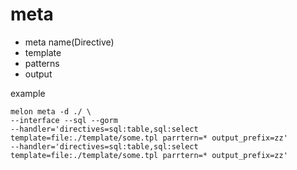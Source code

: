# meta
* meta name(Directive)
* template
* patterns
* output

example
```
melon meta -d ./ \
--interface --sql --gorm
--handler='directives=sql:table,sql:select template=file:./template/some.tpl parrtern=* output_prefix=zz'
--handler='directives=sql:table,sql:select template=file:./template/some.tpl parrtern=* output_prefix=zz'
```